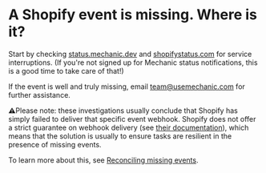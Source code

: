 # A Shopify event is missing. Where is it?

Start by checking [status.mechanic.dev](https://status.mechanic.dev/) and [shopifystatus.com](https://shopifystatus.com/) for service interruptions. \(If you're not signed up for Mechanic status notifications, this is a good time to take care of that!\)

If the event is well and truly missing, email [team@usemechanic.com](mailto:team@usemechanic.com) for further assistance.

**⚠️**Please note: these investigations usually conclude that Shopify has simply failed to deliver that specific event webhook. Shopify does not offer a strict guarantee on webhook delivery \(see [their documentation](https://shopify.dev/apps/webhooks#implement-reconciliation-jobs)\), which means that the solution is usually to ensure tasks are resilient in the presence of missing events.

To learn more about this, see [Reconciling missing events](../core/shopify/events/reconciling-missing-events.md).


